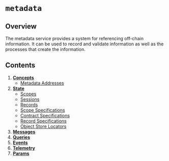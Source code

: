# `metadata`

## Overview

The metadata service provides a system for referencing off-chain information.
It can be used to record and validate information as well as the processes that create the information.

## Contents

1. **[Concepts](01_concepts.md)**
    - [Metadata Addresses](01_concepts.md#metadata-addresses)
1. **[State](02_state.md)**
    - [Scopes](02_state.md#scopes)
    - [Sessions](02_state.md#sessions)
    - [Records](02_state.md#records)
    - [Scope Specifications](02_state.md#scope-specifications)
    - [Contract Specifications](02_state.md#contract-specifications)
    - [Record Specifications](02_state.md#record-specifications)
    - [Object Store Locators](02_state.md#object-store-locators)
1. **[Messages](03_messages.md)**
1. **[Queries](04_queries.md)**
1. **[Events](05_events.md)**
1. **[Telemetry](06_telemetry.md)**
1. **[Params](07_params.md)**


